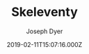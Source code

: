 ---
title: Skeleventy
github: https://github.com/josephdyer/skeleventy
demo: https://skeleventy.netlify.app/
author: Joseph Dyer
ssg:
  - Eleventy
cms:
  - Markdown
date: 2019-02-11T15:07:16.000Z
description: A skeleton boilerplate built with Eleventy.
draft: false
publish_date: '2019-02-11T15:07:16Z'
update_date: '2021-02-19T20:13:46Z'
github_star: 371
github_fork: 87
---